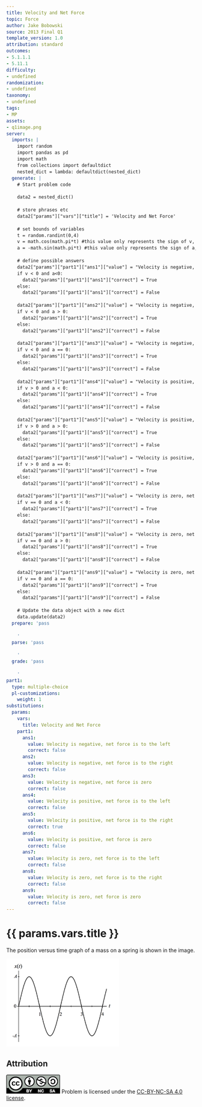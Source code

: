 ```yaml
---
title: Velocity and Net Force
topic: Force
author: Jake Bobowski
source: 2013 Final Q1
template_version: 1.0
attribution: standard
outcomes:
- 5.1.1.1
- 5.11.1
difficulty:
- undefined
randomization:
- undefined
taxonomy:
- undefined
tags:
- MP
assets:
- q1image.png
server:
  imports: |
    import random
    import pandas as pd
    import math
    from collections import defaultdict
    nested_dict = lambda: defaultdict(nested_dict)
  generate: |
    # Start problem code

    data2 = nested_dict()

    # store phrases etc
    data2["params"]["vars"]["title"] = 'Velocity and Net Force'

    # set bounds of variables
    t = random.randint(0,4)
    v = math.cos(math.pi*t) #this value only represents the sign of v, not the actual value
    a = -math.sin(math.pi*t) #this value only represents the sign of a, not the actual value

    # define possible answers
    data2["params"]["part1"]["ans1"]["value"] = "Velocity is negative, net force is to the left"
    if v < 0 and a<0:
      data2["params"]["part1"]["ans1"]["correct"] = True
    else:
      data2["params"]["part1"]["ans1"]["correct"] = False

    data2["params"]["part1"]["ans2"]["value"] = "Velocity is negative, net force is to the right"
    if v < 0 and a > 0:
      data2["params"]["part1"]["ans2"]["correct"] = True
    else:
      data2["params"]["part1"]["ans2"]["correct"] = False

    data2["params"]["part1"]["ans3"]["value"] = "Velocity is negative, net force is zero"
    if v < 0 and a == 0:
      data2["params"]["part1"]["ans3"]["correct"] = True
    else:
      data2["params"]["part1"]["ans3"]["correct"] = False

    data2["params"]["part1"]["ans4"]["value"] = "Velocity is positive, net force is to the left"
    if v > 0 and a < 0:
      data2["params"]["part1"]["ans4"]["correct"] = True
    else:
      data2["params"]["part1"]["ans4"]["correct"] = False

    data2["params"]["part1"]["ans5"]["value"] = "Velocity is positive, net force is to the right"
    if v > 0 and a > 0:
      data2["params"]["part1"]["ans5"]["correct"] = True
    else:
      data2["params"]["part1"]["ans5"]["correct"] = False

    data2["params"]["part1"]["ans6"]["value"] = "Velocity is positive, net force is zero"
    if v > 0 and a == 0:
      data2["params"]["part1"]["ans6"]["correct"] = True
    else:
      data2["params"]["part1"]["ans6"]["correct"] = False

    data2["params"]["part1"]["ans7"]["value"] = "Velocity is zero, net force is to the left"
    if v == 0 and a < 0:
      data2["params"]["part1"]["ans7"]["correct"] = True
    else:
      data2["params"]["part1"]["ans7"]["correct"] = False

    data2["params"]["part1"]["ans8"]["value"] = "Velocity is zero, net force is to the right"
    if v == 0 and a > 0:
      data2["params"]["part1"]["ans8"]["correct"] = True
    else:
      data2["params"]["part1"]["ans8"]["correct"] = False

    data2["params"]["part1"]["ans9"]["value"] = "Velocity is zero, net force is zero"
    if v == 0 and a == 0:
      data2["params"]["part1"]["ans9"]["correct"] = True
    else:
      data2["params"]["part1"]["ans9"]["correct"] = False

    # Update the data object with a new dict
    data.update(data2)
  prepare: 'pass

    '
  parse: 'pass

    '
  grade: 'pass

    '
part1:
  type: multiple-choice
  pl-customizations:
    weight: 1
substitutions:
  params:
    vars:
      title: Velocity and Net Force
    part1:
      ans1:
        value: Velocity is negative, net force is to the left
        correct: false
      ans2:
        value: Velocity is negative, net force is to the right
        correct: false
      ans3:
        value: Velocity is negative, net force is zero
        correct: false
      ans4:
        value: Velocity is positive, net force is to the left
        correct: false
      ans5:
        value: Velocity is positive, net force is to the right
        correct: true
      ans6:
        value: Velocity is positive, net force is zero
        correct: false
      ans7:
        value: Velocity is zero, net force is to the left
        correct: false
      ans8:
        value: Velocity is zero, net force is to the right
        correct: false
      ans9:
        value: Velocity is zero, net force is zero
        correct: false
---
```

# {{ params.vars.title }}
The position versus time graph of a mass on a spring is shown in the image.

<img src="q1image.png" alt="Position vs. Time of Mass on Spring" width=300>

## Attribution

![The Creative Commons 4.0 license requiring attribution-BY, non-commercial-NC, and share-alike-SA license.](https://raw.githubusercontent.com/firasm/bits/master/by-nc-sa.png) Problem is licensed under the [CC-BY-NC-SA 4.0 license](https://creativecommons.org/licenses/by-nc-sa/4.0/).